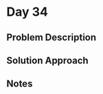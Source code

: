# Day 34

## Problem Description

<!-- Add problem description here -->

## Solution Approach

<!-- Add your solution approach here -->

## Notes

<!-- Add any additional notes here -->
